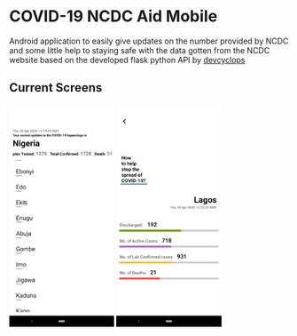 # COVID-19 NCDC Aid Mobile

Android application to easily give updates on the number provided by NCDC and some little help to staying safe with the data gotten from the NCDC website based on the developed flask python API by [devcyclops](https://github.com/devcyclops)

Current Screens
-------------

<img src="app/screens/scrn_1.png" height="400" alt="Screenshot"/> <img src="app/screens/scrn_2.png" height="400" alt="Screenshot"/>

